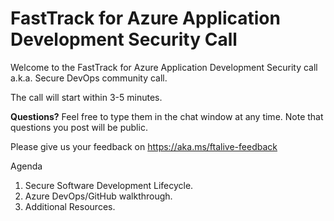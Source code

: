 # FastTrack for Azure Application Development Security Call

Welcome to the FastTrack for Azure Application Development Security call a.k.a. Secure DevOps community call.

The call will start within 3-5 minutes.

**Questions?** Feel free to type them in the chat window at any time. Note that questions you post will be public.

Please give us your feedback on https://aka.ms/ftalive-feedback

Agenda

1. Secure Software Development Lifecycle.
2. Azure DevOps/GitHub walkthrough.
3. Additional Resources.


